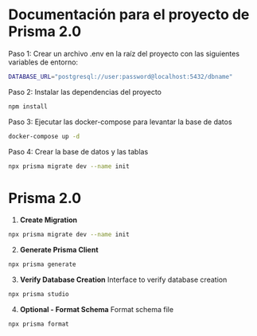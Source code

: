 # Documentación para el proyecto de Prisma 2.0

Paso 1: Crear un archivo .env en la raíz del proyecto con las siguientes variables de entorno:

```bash
DATABASE_URL="postgresql://user:password@localhost:5432/dbname"
```

Paso 2: Instalar las dependencias del proyecto

```bash
npm install
```

Paso 3: Ejecutar las docker-compose para levantar la base de datos

```bash
docker-compose up -d
```

Paso 4: Crear la base de datos y las tablas

```bash
npx prisma migrate dev --name init
```

# Prisma 2.0

1. **Create Migration**

```bash
npx prisma migrate dev --name init
```

2. **Generate Prisma Client**

```bash
npx prisma generate
```

3. **Verify Database Creation**
   Interface to verify database creation

```bash
npx prisma studio
```

4. **Optional - Format Schema**
   Format schema file

```bash
npx prisma format
```
